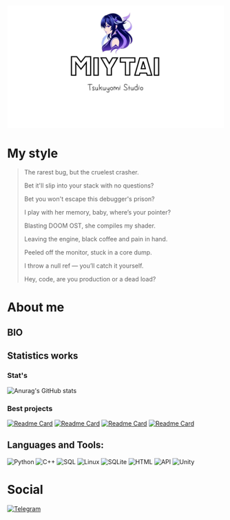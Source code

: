 ![Header](https://github.com/miytai/miytai/blob/main/Assets/123123.jpg)

# My style

>The rarest bug, but the cruelest crasher.
>
>Bet it'll slip into your stack with no questions?
>
>Bet you won't escape this debugger's prison?
>
>I play with her memory, baby, where’s your pointer?
>
>Blasting DOOM OST, she compiles my shader.
>
>Leaving the engine, black coffee and pain in hand.
>
>Peeled off the monitor, stuck in a core dump.
>
>I throw a null ref — you’ll catch it yourself.
>
>Hey, code, are you production or a dead load?

# About me
## BIO

## Statistics works
### Stat's
![Anurag's GitHub stats](https://github-readme-stats.vercel.app/api?username=miytai&theme=buefy&show_icons=true)
### Best projects
[![Readme Card](https://github-readme-stats.vercel.app/api/pin/?username=miytai&repo=mr.girl-_rutbe_ai_translater)](https://github.com/miytai/mr.girl-_rutbe_ai_translater) [![Readme Card](https://github-readme-stats.vercel.app/api/pin/?username=miytai&repo=mr.girl-_rutbe_ai_translater)](https://github.com/miytai/mr.girl-_rutbe_ai_translater)
[![Readme Card](https://github-readme-stats.vercel.app/api/pin/?username=miytai&repo=mr.girl-_rutbe_ai_translater)](https://github.com/miytai/mr.girl-_rutbe_ai_translater) [![Readme Card](https://github-readme-stats.vercel.app/api/pin/?username=miytai&repo=mr.girl-_rutbe_ai_translater)](https://github.com/miytai/mr.girl-_rutbe_ai_translater)
## Languages and Tools:
![Python](https://img.shields.io/badge/Python-090909?style=for-the-badge&logo=python&logoColor=white) ![C++](https://img.shields.io/badge/-C++-090909?style=for-the-badge&logo=C%2b%2b&logoColor=white) ![SQL](https://img.shields.io/badge/-SQL-090909?style=for-the-badge&logo=mysql&logoColor=white) ![Linux](https://img.shields.io/badge/-Linux-090909?style=for-the-badge&logo=linux&logoColor=white) ![SQLite](https://img.shields.io/badge/-SQLite-090909?style=for-the-badge&logo=sqlite&logoColor=white) ![HTML](https://img.shields.io/badge/-HTML-090909?style=for-the-badge&logo=html5&logoColor=white) ![API](https://img.shields.io/badge/-API-090909?style=for-the-badge&logo=fastapi&logoColor=white) ![Unity](https://img.shields.io/badge/-Unity-090909?style=for-the-badge&logo=unity&logoColor=white)
# Social 
[![Telegram](https://img.shields.io/badge/-Telegram-090909?style=for-the-badge&logo=telegram&logoColor=27A0D9)](https://t.me/miytai)
